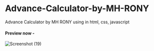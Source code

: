 # Advance-Calculator-by-MH-RONY
Advance Calculator by MH RONY using in html, css, javascript

#### Preview now - 
![Screenshot (19)](https://user-images.githubusercontent.com/78216965/174561018-f57271c6-ebdc-4cbb-90dc-d61ba9f22af4.png)
